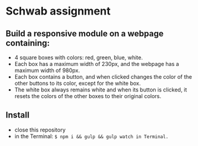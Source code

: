 # Schwab assignment

## Build a responsive module on a webpage containing:
- 4 square boxes with colors: red, green, blue, white. 
- Each box has a maximum width of 230px, and the webpage has a maximum width of 980px. 
- Each box contains a button, and when clicked changes the color of the other buttons to its color, except for the white box. 
- The white box always remains white and when its button is clicked, it resets the colors of the other boxes to their original colors.

## Install
- close this repository
- in the Terminal:
`$ npm i && gulp && gulp watch in Terminal.`
